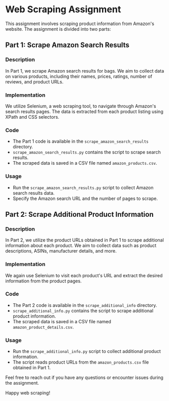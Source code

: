 # Web Scraping Assignment

This assignment involves scraping product information from Amazon's website. The assignment is divided into two parts:

## Part 1: Scrape Amazon Search Results

### Description
In Part 1, we scrape Amazon search results for bags. We aim to collect data on various products, including their names, prices, ratings, number of reviews, and product URLs.

### Implementation
We utilize Selenium, a web scraping tool, to navigate through Amazon's search results pages. The data is extracted from each product listing using XPath and CSS selectors.

### Code
- The Part 1 code is available in the `scrape_amazon_search_results` directory.
- `scrape_amazon_search_results.py` contains the script to scrape search results.
- The scraped data is saved in a CSV file named `amazon_products.csv`.

### Usage
- Run the `scrape_amazon_search_results.py` script to collect Amazon search results data.
- Specify the Amazon search URL and the number of pages to scrape.

## Part 2: Scrape Additional Product Information

### Description
In Part 2, we utilize the product URLs obtained in Part 1 to scrape additional information about each product. We aim to collect data such as product descriptions, ASINs, manufacturer details, and more.

### Implementation
We again use Selenium to visit each product's URL and extract the desired information from the product pages.

### Code
- The Part 2 code is available in the `scrape_additional_info` directory.
- `scrape_additional_info.py` contains the script to scrape additional product information.
- The scraped data is saved in a CSV file named `amazon_product_details.csv`.

### Usage
- Run the `scrape_additional_info.py` script to collect additional product information.
- The script reads product URLs from the `amazon_products.csv` file obtained in Part 1.

Feel free to reach out if you have any questions or encounter issues during the assignment.

Happy web scraping!
